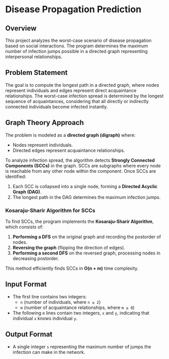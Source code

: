# Disease Propagation Prediction

## Overview

This project analyzes the worst-case scenario of disease propagation based on social interactions. The program determines the maximum number of infection jumps possible in a directed graph representing interpersonal relationships.

## Problem Statement

The goal is to compute the longest path in a directed graph, where nodes represent individuals and edges represent direct acquaintance relationships. The worst-case infection spread is determined by the longest sequence of acquaintances, considering that all directly or indirectly connected individuals become infected instantly.

## Graph Theory Approach

The problem is modeled as a **directed graph (digraph)** where:
- Nodes represent individuals.
- Directed edges represent acquaintance relationships.

To analyze infection spread, the algorithm detects **Strongly Connected Components (SCCs)** in the graph. SCCs are subgraphs where every node is reachable from any other node within the component. Once SCCs are identified:
1. Each SCC is collapsed into a single node, forming a **Directed Acyclic Graph (DAG)**.
2. The longest path in the DAG determines the maximum infection jumps.

### **Kosaraju-Sharir Algorithm for SCCs**
To find SCCs, the program implements the **Kosaraju-Sharir Algorithm**, which consists of:
1. **Performing a DFS** on the original graph and recording the postorder of nodes.
2. **Reversing the graph** (flipping the direction of edges).
3. **Performing a second DFS** on the reversed graph, processing nodes in decreasing postorder.

This method efficiently finds SCCs in **O(n + m)** time complexity.

## Input Format

- The first line contains two integers:
  - `n` (number of individuals, where `n ≥ 2`)
  - `m` (number of acquaintance relationships, where `m ≥ 0`)
- The following `m` lines contain two integers, `x` and `y`, indicating that individual `x` knows individual `y`.

## Output Format

- A single integer `s` representing the maximum number of jumps the infection can make in the network.
